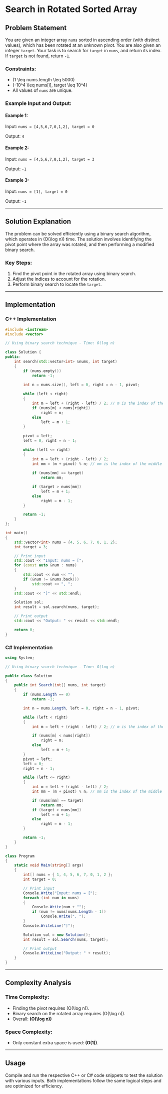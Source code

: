 # Search in Rotated Sorted Array

## Problem Statement

You are given an integer array `nums` sorted in ascending order (with distinct values), which has been rotated at an unknown pivot. You are also given an integer `target`. Your task is to search for `target` in `nums`, and return its index. If `target` is not found, return `-1`.

### Constraints:
- \(1 \leq nums.length \leq 5000\)
- \(-10^4 \leq nums[i], target \leq 10^4\)
- All values of `nums` are unique.

### Example Input and Output:

#### Example 1:
Input: `nums = [4,5,6,7,0,1,2], target = 0`

Output: `4`

#### Example 2:
Input: `nums = [4,5,6,7,0,1,2], target = 3`

Output: `-1`

#### Example 3:
Input: `nums = [1], target = 0`

Output: `-1`

---

## Solution Explanation

The problem can be solved efficiently using a binary search algorithm, which operates in \(O(\log n)\) time. The solution involves identifying the pivot point where the array was rotated, and then performing a modified binary search.

### Key Steps:
1. Find the pivot point in the rotated array using binary search.
2. Adjust the indices to account for the rotation.
3. Perform binary search to locate the `target`.

---

## Implementation

### C++ Implementation
```cpp
#include <iostream>
#include <vector>

// Using binary search technique - Time: O(log n)

class Solution {
public:
    int search(std::vector<int> &nums, int target)
    {
        if (nums.empty())
            return -1;

        int n = nums.size(), left = 0, right = n - 1, pivot;
        
        while (left < right)
        {
            int m = left + (right - left) / 2; // m is the index of the middle element
            if (nums[m] < nums[right])
                right = m;
            else
                left = m + 1;
        }
        
        pivot = left;
        left = 0, right = n - 1;

        while (left <= right)
        {
            int m = left + (right - left) / 2; 
            int mm = (m + pivot) % n; // mm is the index of the middle element in the rotated array
            
            if (nums[mm] == target)
                return mm;

            if (target > nums[mm])
                left = m + 1;
            else
                right = m - 1;
        }

        return -1;
    }
};

int main()
{
    std::vector<int> nums = {4, 5, 6, 7, 0, 1, 2};
    int target = 3;

    // Print input
    std::cout << "Input: nums = [";
    for (const auto &num : nums)
    {
        std::cout << num << "";
        if (&num != &nums.back())
            std::cout << ", ";
    }
    std::cout << "]" << std::endl;

    Solution sol;
    int result = sol.search(nums, target);

    // Print output
    std::cout << "Output: " << result << std::endl;

    return 0;
}
```

### C# Implementation
```csharp
using System;

// Using binary search technique - Time: O(log n)

public class Solution
{
    public int Search(int[] nums, int target)
    {
        if (nums.Length == 0)
            return -1;

        int n = nums.Length, left = 0, right = n - 1, pivot;

        while (left < right)
        {
            int m = left + (right - left) / 2; // m is the index of the middle element

            if (nums[m] < nums[right])
                right = m;
            else
                left = m + 1;
        }
        pivot = left;
        left = 0;
        right = n - 1;

        while (left <= right)
        {
            int m = left + (right - left) / 2;
            int mm = (m + pivot) % n; // mm is the index of the middle element in the rotated array

            if (nums[mm] == target)
                return mm;
            if (target > nums[mm])
                left = m + 1;
            else
                right = m - 1;
        }

        return -1;
    }
}

class Program
{
    static void Main(string[] args)
    {
        int[] nums = { 1, 4, 5, 6, 7, 0, 1, 2 };
        int target = 0;

        // Print input
        Console.Write("Input: nums = [");
        foreach (int num in nums)
        {
            Console.Write(num + "");
            if (num != nums[nums.Length - 1])
                Console.Write(", ");
        }
        Console.WriteLine("]");

        Solution sol = new Solution();
        int result = sol.Search(nums, target);

        // Print output
        Console.WriteLine("Output: " + result);
    }
}
```

---

## Complexity Analysis

### Time Complexity:
- Finding the pivot requires \(O(\log n)\).
- Binary search on the rotated array requires \(O(\log n)\).
- Overall: **\(O(\log n)\)**

### Space Complexity:
- Only constant extra space is used: **\(O(1)\)**.

---

## Usage
Compile and run the respective C++ or C# code snippets to test the solution with various inputs. Both implementations follow the same logical steps and are optimized for efficiency.
